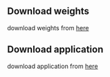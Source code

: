 ## Download weights
download weights from [here](https://drive.google.com/drive/folders/1hjurLQDz7i_Pn3DxD5TdeZP-bZ63M2Ao)  

## Download application
download application from [here](https://drive.google.com/drive/folders/1Sw_0UWEIE0ibT3U7Q42wPbBWNhvzL6nM?usp=sharing)  
